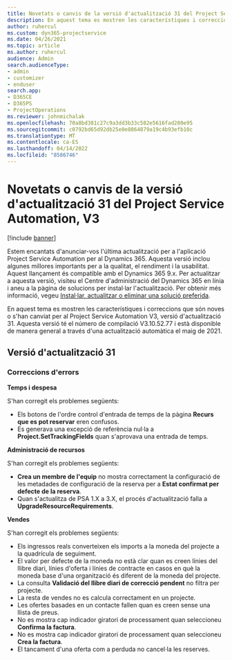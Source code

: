 ```yaml
---
title: Novetats o canvis de la versió d'actualització 31 del Project Service Automation, V3
description: En aquest tema es mostren les característiques i correccions disponibles al Project Service Automation V3, versió d'actualització 31.
author: ruhercul
ms.custom: dyn365-projectservice
ms.date: 04/26/2021
ms.topic: article
ms.author: ruhercul
audience: Admin
search.audienceType:
- admin
- customizer
- enduser
search.app:
- D365CE
- D365PS
- ProjectOperations
ms.reviewer: johnmichalak
ms.openlocfilehash: 70a8bd381c27c9a3dd3b33c582e5616fad280e95
ms.sourcegitcommit: c0792bd65d92db25e0e8864879a19c4b93efb10c
ms.translationtype: MT
ms.contentlocale: ca-ES
ms.lasthandoff: 04/14/2022
ms.locfileid: "8586746"
---
```

# <a name="whats-new-or-changed-in-project-service-automation-update-release-31-v3"></a>Novetats o canvis de la versió d'actualització 31 del Project Service Automation, V3

[!include [banner](../includes/psa-now-project-operations.md)]

Estem encantats d'anunciar-vos l'última actualització per a l'aplicació Project Service Automation per al Dynamics 365. Aquesta versió inclou algunes millores importants per a la qualitat, el rendiment i la usabilitat. Aquest llançament és compatible amb el Dynamics 365 9.x. Per actualitzar a aquesta versió, visiteu el Centre d'administració del Dynamics 365 en línia i aneu a la pàgina de solucions per instal·lar l'actualització. Per obtenir més informació, vegeu [Instal·lar, actualitzar o eliminar una solució preferida](/power-platform/admin/install-remove-preferred-solution).

En aquest tema es mostren les característiques i correccions que són noves o s'han canviat per al Project Service Automation V3, versió d'actualització 31. Aquesta versió té el número de compilació V3.10.52.77 i està disponible de manera general a través d'una actualització automàtica el maig de 2021.

## <a name="update-release-31"></a>Versió d'actualització 31

### <a name="bug-fixes"></a>Correccions d'errors

**Temps i despesa**

S'han corregit els problemes següents:

- Els botons de l'ordre control d'entrada de temps de la pàgina **Recurs que es pot reservar** eren confusos.
- Es generava una excepció de referència nul·la a **Project.SetTrackingFields** quan s'aprovava una entrada de temps.

**Administració de recursos**

S'han corregit els problemes següents:

- **Crea un membre de l'equip** no mostra correctament la configuració de les metadades de configuració de la reserva per a **Estat confirmat per defecte de la reserva**.
- Quan s'actualitza de PSA 1.X a 3.X, el procés d'actualització falla a **UpgradeResourceRequirements**.


**Vendes**

S'han corregit els problemes següents:

- Els ingressos reals converteixen els imports a la moneda del projecte a la quadrícula de seguiment.
- El valor per defecte de la moneda no està clar quan es creen línies del llibre diari, línies d'oferta i línies de contracte en casos en què la moneda base d'una organització és diferent de la moneda del projecte.
- La consulta **Validació del llibre diari de correcció pendent** no filtra per projecte.
- La resta de vendes no es calcula correctament en un projecte.
- Les ofertes basades en un contacte fallen quan es creen sense una llista de preus.
- No es mostra cap indicador giratori de processament quan seleccioneu **Confirma la factura**.
- No es mostra cap indicador giratori de processament quan seleccioneu **Crea la factura**.
- El tancament d'una oferta com a perduda no cancel·la les reserves.







